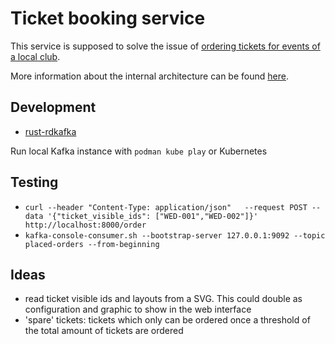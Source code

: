 # Ticket booking service

This service is supposed to solve the issue of [ordering tickets for events of a
local club](doc/use_cases.md).

More information about the internal architecture can be found
[here](doc/architecture.md).

## Development

- [rust-rdkafka](https://github.com/fede1024/rust-rdkafka)

Run local Kafka instance with `podman kube play` or Kubernetes

## Testing

- `curl --header "Content-Type: application/json"   --request POST --data '{"ticket_visible_ids": ["WED-001","WED-002"]}' http://localhost:8000/order`
- `kafka-console-consumer.sh --bootstrap-server 127.0.0.1:9092 --topic placed-orders --from-beginning`

## Ideas

- read ticket visible ids and layouts from a SVG. This could double as
  configuration and graphic to show in the web interface
- 'spare' tickets: tickets which only can be ordered once a threshold of the
  total amount of tickets are ordered

